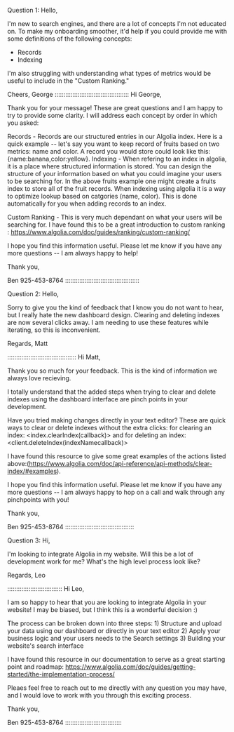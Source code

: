 Question 1:
Hello,

I'm new to search engines, and there are a lot of concepts I'm not educated on. To make my onboarding smoother, it'd help if you could provide me with some definitions of the following concepts:
- Records
- Indexing

I'm also struggling with understanding what types of metrics would be useful to include in the "Custom Ranking." 

Cheers,
George
::::::::::::::::::::::::::::::::::::::::::
Hi George, 

Thank you for your message! These are great questions and I am happy to try to provide some clarity. I will address each concept by order in which you asked:

Records - Records are our structured entries in our Algolia index. Here is a quick example -- let's say
    you want to keep record of fruits based on two metrics: name and color. A record you would store 
    could look like this: {name:banana,color:yellow}. 
Indexing - When refering to an index in algolia, it is a place where structured information is stored. 
    You can design the structure of your information based on what you could imagine your users to be searching for. In the above fruits example one might create a fruits index to store all of the fruit records. When indexing using algolia it is a way to optimize lookup based on catgories (name, color). This is done automatically for you when adding records to an index.

Custom Ranking - This is very much dependant on what your users will be searching for.  I have found this to be a great introduction to custom ranking : https://www.algolia.com/doc/guides/ranking/custom-ranking/ 

I hope you find this information useful. Please let me know if you have any more questions -- I am always happy to help!
    
Thank you, 

Ben
925-453-8764
::::::::::::::::::::::::::::::::::::::::::


Question 2:
Hello,

Sorry to give you the kind of feedback that I know you do not want to hear, but I really hate the new dashboard design. Clearing and deleting indexes are now several clicks away. I am needing to use these features while iterating, so this is inconvenient.

Regards,
Matt


:::::::::::::::::::::::::::::::::::::::
Hi Matt, 

Thank you so much for your feedback. This is the kind of information we always love recieving.

I totally understand that the added steps when trying to clear and delete indexes using the dashboard interface are pinch points in your development.

Have you tried making changes directly in your text editor? These are quick ways to clear or delete indexes without the extra clicks: 
for clearing an index: <index.clearIndex(callback)> and 
for deleting an index: <client.deleteIndex(indexNamecallback)>

I have found this resource to give some great examples of the actions listed above:(https://www.algolia.com/doc/api-reference/api-methods/clear-index/#examples).

I hope you find this information useful. Please let me know if you have any more questions -- I am always happy to hop on a call and walk through any pinchpoints with you!

Thank you, 

Ben
925-453-8764
:::::::::::::::::::::::::::::::::::::::


Question 3:
Hi,

I'm looking to integrate Algolia in my website. Will this be a lot of development work for me? What's the high level process look like?

Regards,
Leo

:::::::::::::::::::::::::::::::
Hi Leo, 

I am so happy to hear that you are looking to integrate Algolia in your website! I may be biased, but I think this is a wonderful decision :)

The process can be broken down into three steps:
    1) Structure and upload your data using our dashboard or directly in your text editor
    2) Apply your business logic and your users needs to the Search settings
    3) Building your website's search interface

I have found this resource in our documentation to serve as a great starting point and roadmap: https://www.algolia.com/doc/guides/getting-started/the-implementation-process/

Pleaes feel free to reach out to me directly with any question you may have, and I would love to work with you through this exciting process. 

Thank you, 

Ben
925-453-8764
::::::::::::::::::::::::::::::::

